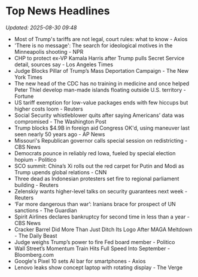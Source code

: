 # Top News Headlines

_Updated: 2025-08-30 09:48_

- Most of Trump's tariffs are not legal, court rules: what to know - Axios
- 'There is no message': The search for ideological motives in the Minneapolis shooting - NPR
- CHP to protect ex-VP Kamala Harris after Trump pulls Secret Service detail, sources say - Los Angeles Times
- Judge Blocks Pillar of Trump’s Mass Deportation Campaign - The New York Times
- The new head of the CDC has no training in medicine and once helped Peter Thiel develop man-made islands floating outside U.S. territory - Fortune
- US tariff exemption for low-value packages ends with few hiccups but higher costs loom - Reuters
- Social Security whistleblower quits after saying Americans’ data was compromised - The Washington Post
- Trump blocks $4.9B in foreign aid Congress OK'd, using maneuver last seen nearly 50 years ago - AP News
- Missouri's Republican governor calls special session on redistricting - CBS News
- Democrats pounce in reliably red Iowa, fueled by special election hopium - Politico
- SCO summit: China’s Xi rolls out the red carpet for Putin and Modi as Trump upends global relations - CNN
- Three dead as Indonesian protesters set fire to regional parliament building - Reuters
- Zelenskiy wants higher-level talks on security guarantees next week - Reuters
- ‘Far more dangerous than war’: Iranians brace for prospect of UN sanctions - The Guardian
- Spirit Airlines declares bankruptcy for second time in less than a year - CBS News
- Cracker Barrel Did More Than Just Ditch Its Logo After MAGA Meltdown - The Daily Beast
- Judge weighs Trump’s power to fire Fed board member - Politico
- Wall Street’s Momentum Train Hits Full Speed Into September - Bloomberg.com
- Google's Pixel 10 sets AI bar for smartphones - Axios
- Lenovo leaks show concept laptop with rotating display - The Verge